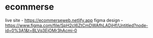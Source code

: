 # ecommerse
live site - https://ecommerseweb.netlify.app
figma design - https://www.figma.com/file/SpH2cI6ZtCmDWAfhLADjHf/Untitled?node-id=0%3A1&t=BLVq3EjOMr3hAcmi-0
